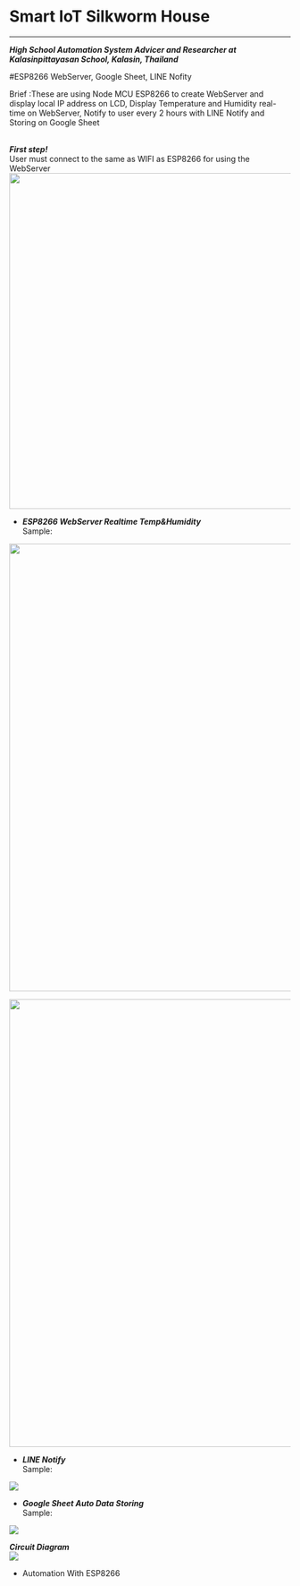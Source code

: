 <h1>Smart IoT Silkworm House</h1>
<hr>

***High School Automation System Advicer and Researcher at Kalasinpittayasan School, Kalasin, Thailand***<br>

#ESP8266 WebServer, Google Sheet, LINE Nofity

Brief :These are using Node MCU ESP8266 to create WebServer and display local IP address on LCD, Display Temperature and Humidity real-time on WebServer, Notify to user every 2 hours with LINE Notify and Storing on Google Sheet<br><br>

***First step!*** <br>
User must connect to the same as WIFI as ESP8266 for using the WebServer<br>
<img src="https://scontent.fbkk12-2.fna.fbcdn.net/v/t1.15752-9/322278196_685715766588441_8973058714565094357_n.jpg?_nc_cat=104&ccb=1-7&_nc_sid=ae9488&_nc_eui2=AeETGknJAlFT2HuheN-liy3vM3TK1OkQcVEzdMrU6RBxUb9sbkPNbML36bgyThY6lpiLiN0Nb6_bPACKCkZNdJ8R&_nc_ohc=yA5Tvo-iKjkAX9E3B2d&_nc_ht=scontent.fbkk12-2.fna&oh=03_AdSAwjQdNCWnf4HAfQ7uzSN8ITgWzqfv3C_fZGS7TOPXbA&oe=63E6656D" width = "600px">

- ***ESP8266 WebServer Realtime Temp&Humidity***<br>
Sample: 

<img src ="https://scontent.fbkk12-1.fna.fbcdn.net/v/t1.15752-9/323544356_566543165032380_4557618639192402392_n.png?_nc_cat=101&ccb=1-7&_nc_sid=ae9488&_nc_eui2=AeHex41nJL_Lr4Jwc0ee1vgmoV7el7cowImhXt6XtyjAiU66CXmz19dwYLGks7hCY0qewPHbZCt5zRGqeP2uXBLO&_nc_ohc=-Edy4v_JqSMAX811An3&_nc_ht=scontent.fbkk12-1.fna&oh=03_AdSxu8s6AlJGbVpQPDkYgY6TawIqoduPBnPKeb_dUFqiTA&oe=63E65716" width ="800px"><br>

<img src ="https://scontent.fbkk12-2.fna.fbcdn.net/v/t1.15752-9/322148751_5924590350937264_6916243048792791185_n.png?_nc_cat=104&ccb=1-7&_nc_sid=ae9488&_nc_eui2=AeF1lKMTHvnI3MJrc83lCIAajMNctlYjeU6Mw1y2ViN5TkO9SCqdh1OqBvtv4xEH3d0yg9Rfmmg7G3PfrkA2v5Mb&_nc_ohc=5yh-ByzI-eMAX_wyY4U&_nc_ht=scontent.fbkk12-2.fna&oh=03_AdRnB-OW4HzTOrkBvieIrQX_vP_5KeNxoy06jl2SXTM4pw&oe=63E6521D" width ="800px"><br>

- ***LINE Notify***<br>
Sample: 

<img src ="https://scontent.fbkk12-4.fna.fbcdn.net/v/t1.15752-9/324476870_1209084013379455_458341458619794550_n.png?_nc_cat=110&ccb=1-7&_nc_sid=ae9488&_nc_eui2=AeEShckN8biPtXgzIIpJR3FRPFlxf_9_TbM8WXF__39Ns-zwoES6HBA4hyfZXnxwXZYiZruA3O_CHsTefRYUiS0L&_nc_ohc=OvqRKPChafIAX_DHTE1&tn=4IwdnZHn_HsDQ5r2&_nc_ht=scontent.fbkk12-4.fna&oh=03_AdRsn4vljm-ydsxCGFUFz4GNi0gowgPyxqeScRMlNjkgnQ&oe=63E64D77"><br>

- ***Google Sheet Auto Data Storing***<br>
Sample: 

<img src="https://scontent.fbkk12-1.fna.fbcdn.net/v/t1.15752-9/325057277_899372167763665_7414610991203822715_n.png?_nc_cat=108&ccb=1-7&_nc_sid=ae9488&_nc_eui2=AeEFwdVROK2LQSLv0wwezS9aIJiYnPcgWaAgmJic9yBZoGpcXx_P80SZjGRztTLiTHl5xwZp_uvFXOT8RPnxW65N&_nc_ohc=ZQkSRuN3UVkAX-yGkU7&_nc_ht=scontent.fbkk12-1.fna&oh=03_AdQikfVN_ozRmxtbdEcvRmMLScOS_fmyMLk9EquijPu58Q&oe=63E659F2"><br>

***Circuit Diagram***<br>
<img src="https://scontent.fbkk8-2.fna.fbcdn.net/v/t1.15752-9/322115536_537882008402935_6612989247889214440_n.png?_nc_cat=107&ccb=1-7&_nc_sid=ae9488&_nc_eui2=AeHlk3Qbz21Xim1To9zfDTS-THm8MsR_mS5MebwyxH-ZLgl8QUxKWACEmQ4AXUsdj3hIg9ot_InQT5yXx2zX6GGb&_nc_ohc=cxTihY084IcAX_tuR4U&tn=4IwdnZHn_HsDQ5r2&_nc_ht=scontent.fbkk8-2.fna&oh=03_AdR9MNeOYgmfjskYIuq7h2EcHHp4Ry-6Tf2mqjQgY4EwdA&oe=63E656E6">

- Automation With ESP8266
